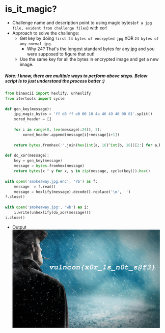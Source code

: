 # is_it_magic?
- Challenge name and description point to using magic bytes(`of a jpg file, evident from challenge files`) with xor!
- Approach to solve the challenge:
    - Get key by doing `first 24 bytes of encrpyted jpg` XOR `24 bytes of any normal jpg`.
        - Why 24? That's the longest standard bytes for any jpg and you were supposed to figure that out!
    - Use the same key for all the bytes in encrypted image and get a new image.

##### Note: I know, there are multiple ways to perform above steps. Below script is to just understand the process better :)

```py
from binascii import hexlify, unhexlify
from itertools import cycle

def gen_key(message):
    jpg_magic_bytes = 'ff d8 ff e0 00 10 4a 46 49 46 00 01'.split()
    xored_header = []

    for i in range(0, len(message[:24]), 2):
        xored_header.append(message[i]+message[i+1])

    return bytes.fromhex(''.join(hex(int(a, 16)^int(b, 16))[2:] for a,b in zip(jpg_magic_bytes, xored_header)))

def do_xor(message):
    key = gen_key(message)
    message = bytes.fromhex(message)
    return bytes(x ^ y for x, y in zip(message, cycle(key))).hex()

with open('smokeaway.jpg.enc', 'rb') as f:
    message  = f.read()
    message = hexlify(message).decode().replace('\n', '')
f.close()

with open('smokeaway.jpg', 'wb') as i:
    i.write(unhexlify(do_xor(message)))
i.close()
```

- Output
![1](img/smokeaway.jpg)
